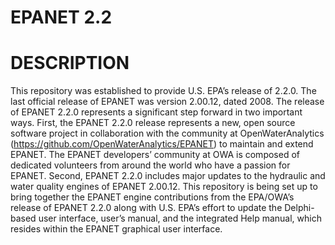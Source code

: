 # EPANET 2.2
# DESCRIPTION
This repository was established to provide U.S. EPA’s release of 2.2.0.  The last official release of EPANET was version 2.00.12, dated 2008.  The release of EPANET 2.2.0 represents a significant step forward in two important ways.  First, the EPANET 2.2.0 release represents a new, open source software project in collaboration with the community at OpenWaterAnalytics (https://github.com/OpenWaterAnalytics/EPANET) to maintain and extend EPANET.  The EPANET developers’ community at OWA is composed of dedicated volunteers from around the world who have a passion for EPANET.  Second, EPANET 2.2.0 includes major updates to the hydraulic and water quality engines of EPANET 2.00.12.
This repository is being set up to bring together the EPANET engine contributions from the EPA/OWA’s release of EPANET 2.2.0 along with U.S. EPA’s effort to update the Delphi-based user interface, user’s manual, and the integrated Help manual, which resides within the EPANET graphical user interface.
